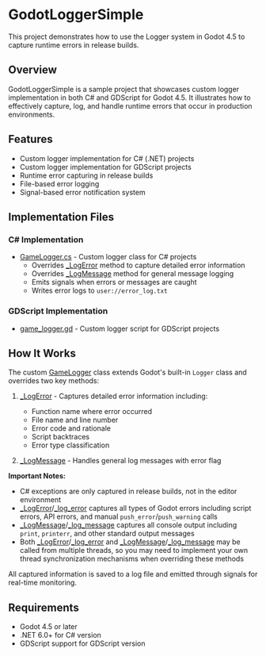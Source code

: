 # GodotLoggerSimple

This project demonstrates how to use the Logger system in Godot 4.5 to capture runtime errors in release builds.

## Overview

GodotLoggerSimple is a sample project that showcases custom logger implementation in both C# and GDScript for Godot 4.5. It illustrates how to effectively capture, log, and handle runtime errors that occur in production environments.

## Features

- Custom logger implementation for C# (.NET) projects
- Custom logger implementation for GDScript projects
- Runtime error capturing in release builds
- File-based error logging
- Signal-based error notification system

## Implementation Files

### C# Implementation
- [GameLogger.cs](src/cs/GameLogger.cs) - Custom logger class for C# projects
  - Overrides [_LogError](\src\cs\GameLogger.cs#L14-L50) method to capture detailed error information
  - Overrides [_LogMessage](src\cs\GameLogger.cs#L52-L58) method for general message logging
  - Emits signals when errors or messages are caught
  - Writes error logs to `user://error_log.txt`

### GDScript Implementation
- [game_logger.gd](src/gds/game_logger.gd) - Custom logger script for GDScript projects

## How It Works

The custom [GameLogger](src\cs\GameLogger.cs#L5-L59) class extends Godot's built-in `Logger` class and overrides two key methods:

1. [_LogError](src\cs\GameLogger.cs#L14-L50) - Captures detailed error information including:
   - Function name where error occurred
   - File name and line number
   - Error code and rationale
   - Script backtraces
   - Error type classification

2. [_LogMessage](src\cs\GameLogger.cs#L52-L58) - Handles general log messages with error flag

**Important Notes:**
- C# exceptions are only captured in release builds, not in the editor environment
- [_LogError](src\cs\GameLogger.cs#L14-L50)/[_log_error](src\gds\game_logger.gd#L20-L44) captures all types of Godot errors including script errors, API errors, and manual `push_error`/`push_warning` calls
- [_LogMessage](src\cs\GameLogger.cs#L52-L58)/[_log_message](src\gds\game_logger.gd#L47-L52) captures all console output including `print`, `printerr`, and other standard output messages
- Both [_LogError](src\cs\GameLogger.cs#L14-L50)/[_log_error](src\gds\game_logger.gd#L20-L44) and [_LogMessage](src\cs\GameLogger.cs#L52-L58)/[_log_message](src\gds\game_logger.gd#L47-L52) may be called from multiple threads, so you may need to implement your own thread synchronization mechanisms when overriding these methods


All captured information is saved to a log file and emitted through signals for real-time monitoring.

## Requirements

- Godot 4.5 or later
- .NET 6.0+ for C# version
- GDScript support for GDScript version